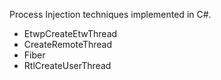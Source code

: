 Process Injection techniques implemented in C#.

- EtwpCreateEtwThread
- CreateRemoteThread
- Fiber
- RtlCreateUserThread